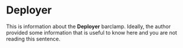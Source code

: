# Deployer

This is information about the **Deployer** barclamp. Ideally, the author provided some information that is 
useful to know here and you are not reading this sentence.

